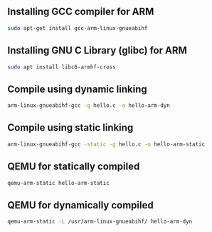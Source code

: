 
## Installing GCC compiler for ARM
```sh
sudo apt-get install gcc-arm-linux-gnueabihf
```

## Installing GNU C Library (glibc)  for ARM
```sh
sudo apt install libc6-armhf-cross 
```

## Compile using dynamic linking
```sh
arm-linux-gnueabihf-gcc -g hello.c -o hello-arm-dyn
```

## Compile using static linking
```sh
arm-linux-gnueabihf-gcc -static -g hello.c -o hello-arm-static 
```

## QEMU for statically compiled 
```sh
qemu-arm-static hello-arm-static 
```

## QEMU for dynamically compiled 
```sh
qemu-arm-static -L /usr/arm-linux-gnueabihf/ hello-arm-dyn 
```
